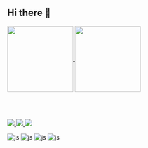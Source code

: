 ## Hi there 👋

<a href="https://github.com/hamsteak1488">
  <img height=150 align="center" src="https://github-readme-stats.vercel.app/api?username=hamsteak1488&theme=highcontrast" />
</a>
<a href="https://github.com/hamsteak1488">
  <img height=150 align="center" src="https://github-readme-stats.vercel.app/api/top-langs/?username=hamsteak1488&layout=compact&theme=highcontrast" />
</a>

<br><br>

<a href="https://solved.ac">
  <img src="https://mazassumnida.wtf/api/v2/generate_badge?boj=woals1488"/>
</a>
<a href="solved.ac/profile/woals1488">
  <img src="https://mazandi.herokuapp.com/api?handle=woals1488&theme=dark"/>
</a>

<img src="https://img.shields.io/badge/Spring Boot-6db33f?style=plastic&logo=Spring Boot&logoColor=white"/>

![js](https://img.shields.io/badge/C%2B%2B-00599C?style=for-the-badge&logo=c%2B%2B&logoColor=white)
![js](https://img.shields.io/badge/Java-ED8B00?style=for-the-badge&logo=openjdk&logoColor=white)
![js](https://img.shields.io/badge/Spring-6DB33F?style=for-the-badge&logo=spring&logoColor=white)
![js](https://img.shields.io/badge/MySQL-00000F?style=for-the-badge&logo=mysql&logoColor=white)
